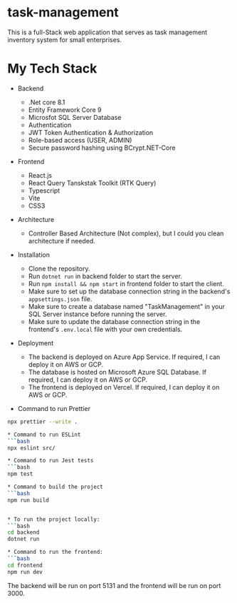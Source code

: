 # task-management
This is a full-Stack web application that serves as task management inventory system for small enterprises.

# My Tech Stack

* Backend
  * .Net core 8.1
  * Entity Framework Core 9
  * Microsfot SQL Server Database
  * Authentication
  * JWT Token Authentication & Authorization
  * Role-based access (USER, ADMIN)
  * Secure password hashing using BCrypt.NET-Core


* Frontend
  * React.js
  * React Query Tanskstak Toolkit (RTK Query)
  * Typescript
  * Vite
  * CSS3

* Architecture
  * Controller Based Architecture (Not complex), but I could you clean architecture if needed.

* Installation
  * Clone the repository.
  * Run `dotnet run` in backend folder to start the server.
  * Run `npm install && npm start` in frontend folder to start the client.
  * Make sure to set up the database connection string in the backend's `appsettings.json` file.
  * Make sure to create a database named "TaskManagement" in your SQL Server instance before running the server.
  * Make sure to update the database connection string in the frontend's `.env.local` file with your own credentials.

* Deployment
  * The backend is deployed on Azure App Service. If required, I can deploy it on AWS or GCP.
  * The database is hosted on Microsoft Azure SQL Database. If required, I can deploy it on AWS or GCP.
  * The frontend is deployed on Vercel. If required, I can deploy it on AWS or GCP.

* Command to run Prettier
```bash
npx prettier --write .

* Command to run ESLint
```bash
npx eslint src/

* Command to run Jest tests
```bash
npm test

* Command to build the project
```bash
npm run build


* To run the project locally:
```bash
cd backend
dotnet run

* Command to run the frontend:
```bash
cd frontend
npm run dev
```

The backend will be run on port 5131 and the frontend will be run on port 3000.
